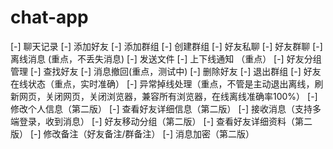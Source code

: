 # chat-app
[-] 聊天记录
[-] 添加好友
[-] 添加群组
[-] 创建群组
[-] 好友私聊
[-] 好友群聊
[-] 离线消息 (重点，不丢失消息)
[-] 发送文件
[-] 上下线通知 （重点）
[-] 好友分组管理
[-] 查找好友
[-] 消息撤回(重点，测试中)
[-] 删除好友
[-] 退出群组
[-] 好友在线状态（重点，实时准确）
[-] 异常掉线处理（重点，不管是主动退出离线，刷新网页，关闭网页，关闭浏览器，兼容所有浏览器，在线离线准确率100%）
[-] 修改个人信息（第二版）
[-] 查看好友详细信息（第二版）
[-] 接收消息（支持多端登录，收到消息）
[-] 好友移动分组（第二版）
[-] 查看好友详细资料（第二版）
[-] 修改备注（好友备注/群备注）
[-] 消息加密（第二版）
